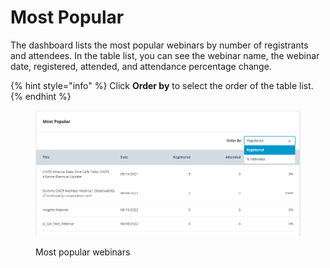 # Most Popular

The dashboard lists the most popular webinars by number of registrants and attendees. In the table list, you can see the webinar name, the webinar date, registered, attended, and attendance percentage change.&#x20;

{% hint style="info" %}
Click **Order by** to select the order of the table list.
{% endhint %}

<figure><img src="../../../.gitbook/assets/Most popular.PNG" alt=""><figcaption><p>Most popular webinars</p></figcaption></figure>
